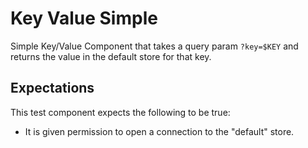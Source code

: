# Key Value Simple

Simple Key/Value Component that takes a query param `?key=$KEY` and returns the value in the default store for that key.

## Expectations

This test component expects the following to be true:
* It is given permission to open a connection to the "default" store.
